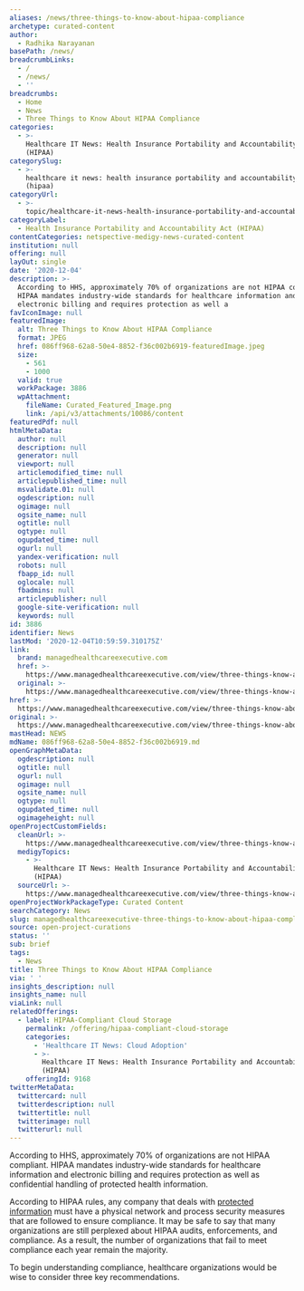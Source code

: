 ```yaml
---
aliases: /news/three-things-to-know-about-hipaa-compliance
archetype: curated-content
author:
  - Radhika Narayanan
basePath: /news/
breadcrumbLinks:
  - /
  - /news/
  - ''
breadcrumbs:
  - Home
  - News
  - Three Things to Know About HIPAA Compliance
categories:
  - >-
    Healthcare IT News: Health Insurance Portability and Accountability Act
    (HIPAA)
categorySlug:
  - >-
    healthcare it news: health insurance portability and accountability act
    (hipaa)
categoryUrl:
  - >-
    topic/healthcare-it-news-health-insurance-portability-and-accountability-act-hipaa
categoryLabel:
  - Health Insurance Portability and Accountability Act (HIPAA)
contentCategories: netspective-medigy-news-curated-content
institution: null
offering: null
layOut: single
date: '2020-12-04'
description: >-
  According to HHS, approximately 70% of organizations are not HIPAA compliant.
  HIPAA mandates industry-wide standards for healthcare information and
  electronic billing and requires protection as well a
favIconImage: null
featuredImage:
  alt: Three Things to Know About HIPAA Compliance
  format: JPEG
  href: 086ff968-62a8-50e4-8852-f36c002b6919-featuredImage.jpeg
  size:
    - 561
    - 1000
  valid: true
  workPackage: 3886
  wpAttachment:
    fileName: Curated_Featured_Image.png
    link: /api/v3/attachments/10086/content
featuredPdf: null
htmlMetaData:
  author: null
  description: null
  generator: null
  viewport: null
  articlemodified_time: null
  articlepublished_time: null
  msvalidate.01: null
  ogdescription: null
  ogimage: null
  ogsite_name: null
  ogtitle: null
  ogtype: null
  ogupdated_time: null
  ogurl: null
  yandex-verification: null
  robots: null
  fbapp_id: null
  oglocale: null
  fbadmins: null
  articlepublisher: null
  google-site-verification: null
  keywords: null
id: 3886
identifier: News
lastMod: '2020-12-04T10:59:59.310175Z'
link:
  brand: managedhealthcareexecutive.com
  href: >-
    https://www.managedhealthcareexecutive.com/view/three-things-know-about-hipaa-compliance
  original: >-
    https://www.managedhealthcareexecutive.com/view/three-things-know-about-hipaa-compliance
href: >-
  https://www.managedhealthcareexecutive.com/view/three-things-know-about-hipaa-compliance
original: >-
  https://www.managedhealthcareexecutive.com/view/three-things-know-about-hipaa-compliance
mastHead: NEWS
mdName: 086ff968-62a8-50e4-8852-f36c002b6919.md
openGraphMetaData:
  ogdescription: null
  ogtitle: null
  ogurl: null
  ogimage: null
  ogsite_name: null
  ogtype: null
  ogupdated_time: null
  ogimageheight: null
openProjectCustomFields:
  cleanUrl: >-
    https://www.managedhealthcareexecutive.com/view/three-things-know-about-hipaa-compliance
  medigyTopics:
    - >-
      Healthcare IT News: Health Insurance Portability and Accountability Act
      (HIPAA)
  sourceUrl: >-
    https://www.managedhealthcareexecutive.com/view/three-things-know-about-hipaa-compliance
openProjectWorkPackageType: Curated Content
searchCategory: News
slug: managedhealthcareexecutive-three-things-to-know-about-hipaa-compliance
source: open-project-curations
status: ''
sub: brief
tags:
  - News
title: Three Things to Know About HIPAA Compliance
via: ' '
insights_description: null
insights_name: null
viaLink: null
relatedOfferings:
  - label: HIPAA-Compliant Cloud Storage
    permalink: /offering/hipaa-compliant-cloud-storage
    categories:
      - 'Healthcare IT News: Cloud Adoption'
      - >-
        Healthcare IT News: Health Insurance Portability and Accountability Act
        (HIPAA)
    offeringId: 9168
twitterMetaData:
  twittercard: null
  twitterdescription: null
  twittertitle: null
  twitterimage: null
  twitterurl: null
---
```

<p>According to HHS, approximately 70% of organizations are not HIPAA compliant. HIPAA mandates industry-wide standards for healthcare information and electronic billing and requires protection as well as confidential handling of protected health information.</p><p>According to HIPAA rules, any company that deals with <a href="https://www.managedhealthcareexecutive.com/four-biggest-challenges-faced-health-information-organizations">protected information</a> must have a physical network and process security measures that are followed to ensure compliance. It may be safe to say that many organizations are still perplexed about HIPAA audits, enforcements, and compliance. As a result, the number of organizations that fail to meet compliance each year remain the majority.</p><p>To begin understanding compliance, healthcare organizations would be wise to consider three key recommendations.</p>